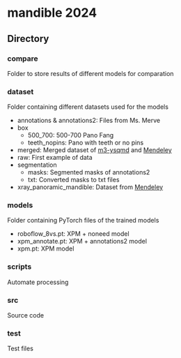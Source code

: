 # mandible 2024
## Directory
### compare
Folder to store results of different models for comparation

### dataset
Folder containing different datasets used for the models
- annotations & annotations2: Files from Ms. Merve
- box
  - 500_700: 500-700 Pano Fang
  - teeth_nopins: Pano with teeth or no pins
- merged: Merged dataset of [m3-ysqmd](https://universe.roboflow.com/noneed/m3-ysqmd) and [Mendeley](https://data.mendeley.com/datasets/hxt48yk462/1)
- raw: First example of data
- segmentation
  - masks: Segmented masks of annotations2
  - txt: Converted masks to txt files
- xray_panoramic_mandible: Dataset from [Mendeley](https://data.mendeley.com/datasets/hxt48yk462/1)

### models
Folder containing PyTorch files of the trained models 
- roboflow_8vs.pt: XPM + noneed model
- xpm_annotate.pt: XPM + annotations2 model
- xpm.pt: XPM model

### scripts
Automate processing

### src
Source code 

### test
Test files
